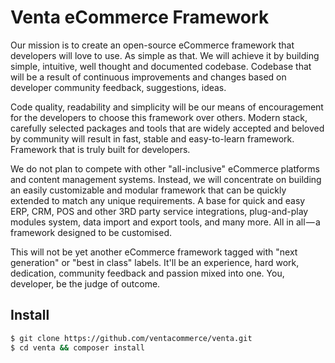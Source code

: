 # Venta eCommerce Framework

Our mission is to create an open-source eCommerce framework that developers will
love to use. As simple as that. We will achieve it by building simple, intuitive,
well thought and documented codebase. Codebase that will be a result of continuous
improvements and changes based on developer community feedback, suggestions, ideas.

Code quality, readability and simplicity will be our means of encouragement for the
developers to choose this framework over others. Modern stack, carefully selected
packages and tools that are widely accepted and beloved by community will result in
fast, stable and easy-to-learn framework. Framework that is truly built for developers.

We do not plan to compete with other "all-inclusive" eCommerce platforms and content
management systems. Instead, we will concentrate on building an easily customizable
and modular framework that can be quickly extended to match any unique requirements.
A base for quick and easy ERP, CRM, POS and other 3RD party service integrations,
plug-and-play modules system, data import and export tools, and many more. All in
all — a framework designed to be customised.

This will not be yet another eCommerce framework tagged with "next generation" or
"best in class" labels. It'll be an experience, hard work, dedication, community
feedback and passion mixed into one. You, developer, be the judge of outcome.

## Install

``` bash
$ git clone https://github.com/ventacommerce/venta.git
$ cd venta && composer install
```
